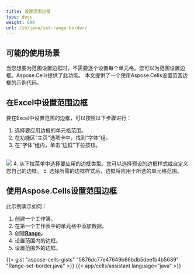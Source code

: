 ```yaml
---
title: 设置范围边框
type: docs
weight: 600
url: /zh/java/set-range-border/
---
```


## **可能的使用场景**
当您想要为范围设置边框时，不需要逐个设置每个单元格。您可以为范围设置边框。Aspose.Cells提供了此功能。
本文提供了一个使用Aspose.Cells设置范围边框的示例代码。

## **在Excel中设置范围边框**
要在Excel中设置范围的边框，可以按照以下步骤进行：
1. 选择要应用边框的单元格范围。
2. 在功能区“主页”选项卡中，找到“字体”组。
3. 在“字体”组内，单击“边框”下拉按钮。
<br>
<img src="border.png" />
4. 从下拉菜单中选择要应用的边框类型。您可以选择预设的边框样式或自定义您自己的边框。
5. 选择所需的边框样式后，边框将应用于所选的单元格范围。

## **使用Aspose.Cells设置范围边框**
此示例演示如何：

1. 创建一个工作簿。
1. 在第一个工作表中的单元格中添加数据。
1. 创建[**Range**](https://reference.aspose.com/cells/java/com.aspose.cells/range/)。
1. 设置范围内的边框。
1. 设置范围外的边框。

{{< gist "aspose-cells-gists" "5876dc77e47649b66bdb5deefb4b5639" "Range-set-border.java" >}}
{{< app/cells/assistant language="java" >}}

